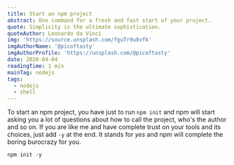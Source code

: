 ```yaml
---
title: Start an npm project
abstract: One command for a fresh and fast start of your project.
quote: Simplicity is the ultimate sophistication.
quoteAuthor: Leonardo da Vinci
img: 'https://source.unsplash.com/fguTr9u8vfk'
imgAuthorName: '@picoftasty'
imgAuthorProfile: 'https://unsplash.com/@picoftasty'
date: 2020-04-04
readingTime: 1 min
mainTag: nodejs
tags:
  - nodejs
  - shell
---
```


To start an npm project, you have just to run `npm init` and npm will start asking you a lot of questions about how to call the project, who's the author and so on. If you are like me and have complete trust on your tools and its choices, just add `-y` at the end. It stands for _yes_ and npm will complete the boring burocrazy for you.

```shell
npm init -y
```
